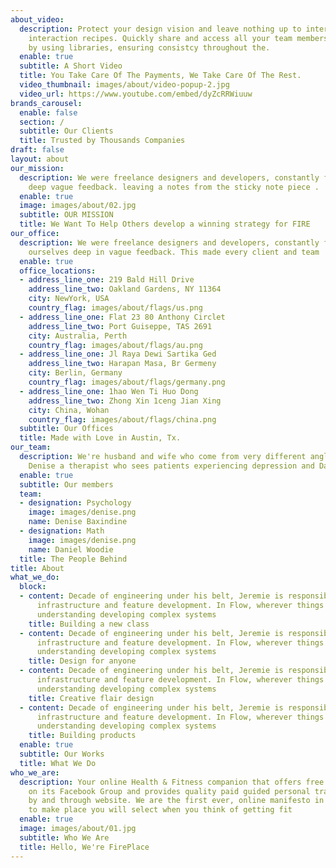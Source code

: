 ```yaml
---
about_video:
  description: Protect your design vision and leave nothing up to interpretation with
    interaction recipes. Quickly share and access all your team members interactions
    by using libraries, ensuring consistcy throughout the.
  enable: true
  subtitle: A Short Video
  title: You Take Care Of The Payments, We Take Care Of The Rest.
  video_thumbnail: images/about/video-popup-2.jpg
  video_url: https://www.youtube.com/embed/dyZcRRWiuuw
brands_carousel:
  enable: false
  section: /
  subtitle: Our Clients
  title: Trusted by Thousands Companies
draft: false
layout: about
our_mission:
  description: We were freelance designers and developers, constantly finding ourselve
    deep vague feedback. leaving a notes from the sticky note piece .
  enable: true
  image: images/about/02.jpg
  subtitle: OUR MISSION
  title: We Want To Help Others develop a winning strategy for FIRE
our_office:
  description: We were freelance designers and developers, constantly finding <br>
    ourselves deep in vague feedback. This made every client and team
  enable: true
  office_locations:
  - address_line_one: 219 Bald Hill Drive
    address_line_two: Oakland Gardens, NY 11364
    city: NewYork, USA
    country_flag: images/about/flags/us.png
  - address_line_one: Flat 23 80 Anthony Circlet
    address_line_two: Port Guiseppe, TAS 2691
    city: Australia, Perth
    country_flag: images/about/flags/au.png
  - address_line_one: Jl Raya Dewi Sartika Ged
    address_line_two: Harapan Masa, Br Germeny
    city: Berlin, Germany
    country_flag: images/about/flags/germany.png
  - address_line_one: 1hao Wen Ti Huo Dong
    address_line_two: Zhong Xin 1ceng Jian Xing
    city: China, Wohan
    country_flag: images/about/flags/china.png
  subtitle: Our Offices
  title: Made with Love in Austin, Tx.
our_team:
  description: We're husband and wife who come from very different angles when understanding personal finance. <br>
    Denise a therapist who sees patients experiencing depression and Daniel a statistician who does math for clinical trials.
  enable: true
  subtitle: Our members
  team:
  - designation: Psychology
    image: images/denise.png
    name: Denise Baxindine
  - designation: Math
    image: images/denise.png
    name: Daniel Woodie
  title: The People Behind
title: About
what_we_do:
  block:
  - content: Decade of engineering under his belt, Jeremie is responsible for technical
      infrastructure and feature development. In Flow, wherever things just work is
      understanding developing complex systems
    title: Building a new class
  - content: Decade of engineering under his belt, Jeremie is responsible for technical
      infrastructure and feature development. In Flow, wherever things just work is
      understanding developing complex systems
    title: Design for anyone
  - content: Decade of engineering under his belt, Jeremie is responsible for technical
      infrastructure and feature development. In Flow, wherever things just work is
      understanding developing complex systems
    title: Creative flair design
  - content: Decade of engineering under his belt, Jeremie is responsible for technical
      infrastructure and feature development. In Flow, wherever things just work is
      understanding developing complex systems
    title: Building products
  enable: true
  subtitle: Our Works
  title: What We Do
who_we_are:
  description: Your online Health & Fitness companion that offers free assistance
    on its Facebook Group and provides quality paid guided personal training packages
    by and through website. We are the first ever, online manifesto in Bangladesh
    to make place you will select when you think of getting fit
  enable: true
  image: images/about/01.jpg
  subtitle: Who We Are
  title: Hello, We're FirePlace
---
```

